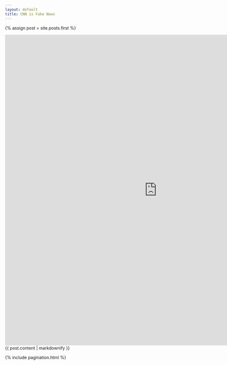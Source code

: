 ```yaml
---
layout: default
title: CNN is Fake News
---
```


{% assign post = site.posts.first %}

<section class="post">
  <iframe width='1000' height='1024' frameborder='0' scrolling='no' src="https://docs.google.com/spreadsheets/d/15kkGAXHFeX1gn9EbzpHIXLwAaLCqdw_tWNTgeGPgT-8/pubhtml?gid=0&single=true&widget=true&headers=false"></iframe>
  {{ post.content | markdownify }}
</section>

{% include pagination.html %}
